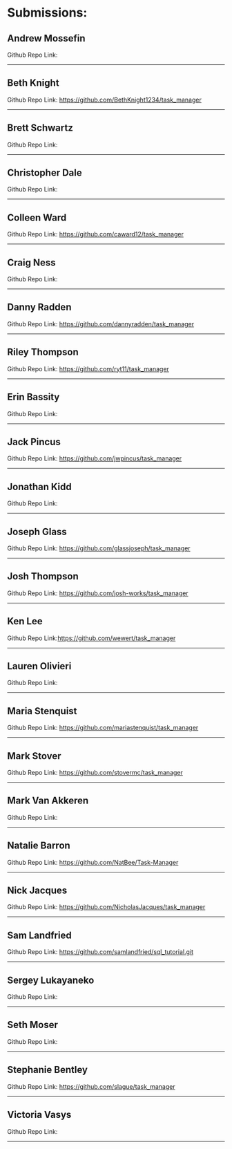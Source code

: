 # Submissions:

## Andrew Mossefin

Github Repo Link:

-----

## Beth Knight

Github Repo Link: https://github.com/BethKnight1234/task_manager

-----

## Brett Schwartz

Github Repo Link:

-----

## Christopher Dale

Github Repo Link:

-----

## Colleen Ward

Github Repo Link: https://github.com/caward12/task_manager

-----

## Craig Ness

Github Repo Link:

-----

## Danny Radden

Github Repo Link: https://github.com/dannyradden/task_manager

-----

## Riley Thompson

Github Repo Link: https://github.com/ryt11/task_manager

-----

## Erin Bassity

Github Repo Link:

-----

## Jack Pincus

Github Repo Link: https://github.com/jwpincus/task_manager

-----

## Jonathan Kidd

Github Repo Link:

-----

## Joseph Glass

Github Repo Link: https://github.com/glassjoseph/task_manager

-----

## Josh Thompson

Github Repo Link: https://github.com/josh-works/task_manager

-----

## Ken Lee

Github Repo Link:https://github.com/wewert/task_manager

-----

## Lauren Olivieri

Github Repo Link:

-----

## Maria Stenquist

Github Repo Link: https://github.com/mariastenquist/task_manager

-----

## Mark Stover

Github Repo Link: https://github.com/stovermc/task_manager

-----

## Mark Van Akkeren

Github Repo Link:

-----

## Natalie Barron

Github Repo Link: https://github.com/NatBee/Task-Manager

-----

## Nick Jacques

Github Repo Link: https://github.com/NicholasJacques/task_manager

-----

## Sam Landfried

Github Repo Link: https://github.com/samlandfried/sql_tutorial.git

-----

## Sergey Lukayaneko

Github Repo Link:

-----

## Seth Moser

Github Repo Link:

-----

## Stephanie Bentley

Github Repo Link: https://github.com/slague/task_manager

-----

## Victoria Vasys

Github Repo Link:

-----
